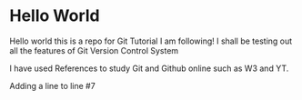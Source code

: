 # Hello World
Hello world this is a repo for Git Tutorial I am following!
I shall be testing out all the features of Git Version Control System

I have used References to study Git and Github online such as W3 and YT.

Adding a line to line #7
